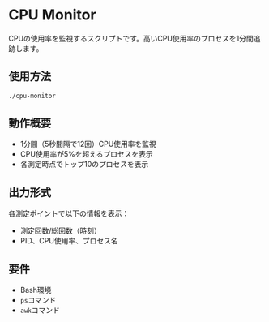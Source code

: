 # CPU Monitor

CPUの使用率を監視するスクリプトです。高いCPU使用率のプロセスを1分間追跡します。

## 使用方法

```bash
./cpu-monitor
```

## 動作概要

- 1分間（5秒間隔で12回）CPU使用率を監視
- CPU使用率が5%を超えるプロセスを表示
- 各測定時点でトップ10のプロセスを表示

## 出力形式

各測定ポイントで以下の情報を表示：
- 測定回数/総回数（時刻）
- PID、CPU使用率、プロセス名

## 要件

- Bash環境
- `ps`コマンド
- `awk`コマンド